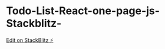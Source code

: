 # Todo-List-React-one-page-js-Stackblitz-

[Edit on StackBlitz ⚡️](https://stackblitz.com/edit/hello-react-example-u1euh1)